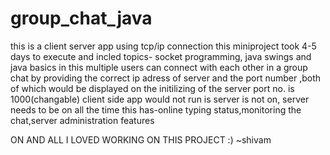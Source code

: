# group_chat_java
this is a client server app using tcp/ip connection 
this miniproject took 4-5 days to execute and incled topics- socket programming, java swings and java basics
in this multiple users can connect with each other in a group chat by providing the correct ip adress of server and the port number ,both of which would be displayed on the initilizing
of the server port no. is 1000(changable) client side app would not run is server is not on, server needs to be on all the time
this has-online typing status,monitoring the chat,server administration features

ON AND ALL I LOVED WORKING ON THIS PROJECT :)  ~shivam
